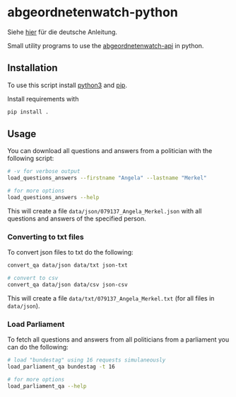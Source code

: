 # abgeordnetenwatch-python

Siehe [hier](README_de.md) für die deutsche Anleitung.

Small utility programs to use the [abgeordnetenwatch-api](https://www.abgeordnetenwatch.de/) in python.

## Installation

To use this script install [python3](https://www.python.org/) and [pip](https://packaging.python.org/en/latest/tutorials/installing-packages/).

Install requirements with
```sh
pip install .
```

## Usage

You can download all questions and answers from a politician with the following script:

```sh
# -v for verbose output
load_questions_answers --firstname "Angela" --lastname "Merkel"

# for more options
load_questions_answers --help
```

This will create a file `data/json/079137_Angela_Merkel.json` with all questions and answers of the specified person.

### Converting to txt files
To convert json files to txt do the following:

```sh
convert_qa data/json data/txt json-txt

# convert to csv
convert_qa data/json data/csv json-csv
```

This will create a file `data/txt/079137_Angela_Merkel.txt` (for all files in `data/json`).

### Load Parliament
To fetch all questions and answers from all politicians from a parliament you can do the following:
```sh
# load "bundestag" using 16 requests simulaneously
load_parliament_qa bundestag -t 16

# for more options
load_parliament_qa --help
```
